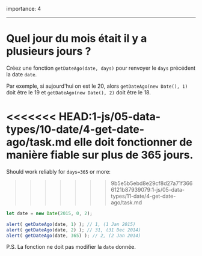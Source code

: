 importance: 4

---

# Quel jour du mois était il y a plusieurs jours ?

Créez une fonction `getDateAgo(date, days)` pour renvoyer le `days` précédent la date `date`.

Par exemple, si aujourd'hui on est le 20, alors `getDateAgo(new Date(), 1)` doit être le 19 et `getDateAgo(new Date(), 2)` doit être le 18.

<<<<<<< HEAD:1-js/05-data-types/10-date/4-get-date-ago/task.md
elle doit fonctionner de manière fiable sur plus de 365 jours.
=======
Should work reliably for `days=365` or more:
>>>>>>> 9b5e5b5ebd8e29cf8d27a71f3666121b87939079:1-js/05-data-types/11-date/4-get-date-ago/task.md

```js
let date = new Date(2015, 0, 2);

alert( getDateAgo(date, 1) ); // 1, (1 Jan 2015)
alert( getDateAgo(date, 2) ); // 31, (31 Dec 2014)
alert( getDateAgo(date, 365) ); // 2, (2 Jan 2014)
```

P.S. La fonction ne doit pas modifier la `date` donnée.
